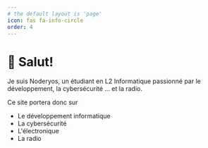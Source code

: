 ```yaml
---
# the default layout is 'page'
icon: fas fa-info-circle
order: 4
---
```


# 👋 Salut!

Je suis Noderyos, un étudiant en L2 Informatique passionné par le développement, la cybersécurité ... et la radio.

Ce site portera donc sur

* Le développement informatique
* La cybersécurité
* L'électronique
* La radio
